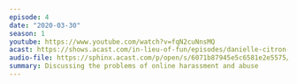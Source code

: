 ```yaml
---
episode: 4
date: "2020-03-30"
season: 1
youtube: https://www.youtube.com/watch?v=fqN2cuNnsMQ
acast: https://shows.acast.com/in-lieu-of-fun/episodes/danielle-citron-take-2
audio-file: https://sphinx.acast.com/p/open/s/6071b87945e5c6581e2e5575/e/607999e5c5fcab5cc91b073f/media.mp3
summary: Discussing the problems of online harassment and abuse
---
```

